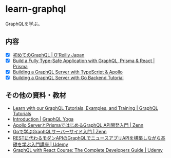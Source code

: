# learn-graphql

GraphQLを学ぶ。

## 内容

- [x] [初めてのGraphQL | O'Reilly Japan](./book/README.md)
- [x] [Build a Fully Type-Safe Application with GraphQL, Prisma & React | Prisma](./ts-prisma-yoga/README.md)
- [x] [Building a GraphQL Server with TypeScript & Apollo](./ts-apollo/README.md)
- [x] [Building a GraphQL Server with Go Backend Tutorial](https://www.howtographql.com/graphql-go/0-introduction/)

## その他の資料・教材

- [Learn with our GraphQL Tutorials, Examples, and Training | GraphQL Tutorials](https://www.apollographql.com/tutorials/)
- [Introduction | GraphQL Yoga](https://the-guild.dev/graphql/yoga-server/tutorial/basic)
- [Apollo ServerとPrismaではじめるGraphQL API開発入門 | Zenn](https://zenn.dev/eringiv3/books/a85174531fd56a)
- [Goで学ぶGraphQLサーバーサイド入門 | Zenn](https://zenn.dev/hsaki/books/golang-graphql)
- [RESTに代わるモダンAPIのGraphQLでニュースアプリAPIを構築しながら基礎を学ぶ入門講座 | Udemy](https://www.udemy.com/course/graphql-tutorial-with-newsapp-api/)
- [GraphQL with React Course: The Complete Developers Guide | Udemy](https://www.udemy.com/course/graphql-with-react-course/)
